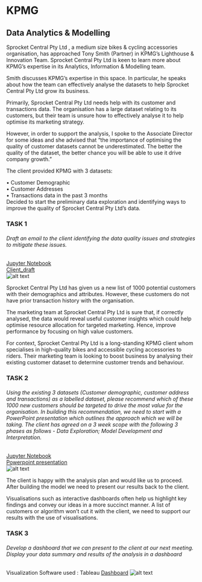# KPMG
## Data Analytics & Modelling
Sprocket Central Pty Ltd , a medium size bikes & cycling accessories organisation, has approached Tony Smith (Partner) in KPMG’s Lighthouse & Innovation Team. Sprocket Central Pty Ltd  is keen to learn more about KPMG’s expertise in its Analytics, Information & Modelling team. 

Smith discusses KPMG’s expertise in this space. In particular, he speaks about how the team can effectively analyse the datasets to help Sprocket Central Pty Ltd grow its business.

Primarily, Sprocket Central Pty Ltd needs help with its customer and transactions data. The organisation has a large dataset relating to its customers, but their team is unsure how to effectively analyse it to help optimise its marketing strategy. 

However, in order to support the analysis, I spoke to the Associate Director for some ideas and she advised that “the importance of optimising the quality of customer datasets cannot be underestimated. The better the quality of the dataset, the better chance you will be able to use it drive company growth.”

The client provided KPMG with 3 datasets:

•	Customer Demographic  
•	Customer Addresses  
•	Transactions data in the past 3 months  
Decided to start the preliminary data exploration and identifying ways to improve the quality of Sprocket Central Pty Ltd’s data.  

### TASK 1 
###### Draft an email to the client identifying the data quality issues and strategies to mitigate these issues.  
[Jupyter Notebook](https://github.com/prashantlal56/KPMG_virtual_internship/blob/master/Jupyter%20Notebook/Data_quality_assessment.ipynb)  
[Client_draft](https://github.com/prashantlal56/KPMG_virtual_internship/blob/master/Client_draft.docx)  
![alt text]()


Sprocket Central Pty Ltd has given us a new list of 1000 potential customers with their demographics and attributes. However, these customers do not have prior transaction history with the organisation. 

The marketing team at Sprocket Central Pty Ltd is sure that, if correctly analysed, the data would reveal useful customer insights which could help optimise resource allocation for targeted marketing. Hence, improve performance by focusing on high value customers.

For context, Sprocket Central Pty Ltd is a long-standing KPMG client whom specialises in high-quality bikes and accessible cycling accessories to riders. Their marketing team is looking to boost business by analysing their existing customer dataset to determine customer trends and behaviour. 

### TASK 2 
###### Using the existing 3 datasets (Customer demographic, customer address and transactions) as a labelled dataset, please recommend which of these 1000 new customers should be targeted to drive the most value for the organisation. In building this recommendation, we need to start with a PowerPoint presentation which outlines the approach which we will be taking. The client has agreed on a 3 week scope with the following 3 phases as follows - Data Exploration; Model Development and Interpretation.

[Jupyter Notebook](https://github.com/prashantlal56/KPMG_virtual_internship/blob/master/Jupyter%20Notebook/Data_insights.ipynb)  
[Powerpoint presentation](https://github.com/prashantlal56/KPMG_virtual_internship/blob/master/Data_insights.pptx)  
![alt text]()

The client is happy with the analysis plan and would like us to proceed.  After building the model we need to present our results back to the client. 

Visualisations such as interactive dashboards often help us highlight key findings and convey our ideas in a more succinct manner. A list of customers or algorithm won’t cut it with the client, we need to support our results with the use of visualisations. 

### TASK 3
###### Develop a dashboard that we can present to the client at our next meeting. Display your data summary and results of the analysis in a dashboard
Visualization Software used : Tableau
[Dashboard](https://github.com/prashantlal56/KPMG_virtual_internship/blob/master/Final%20Dashboard.twbx)
![alt text]()
